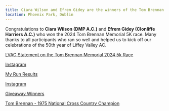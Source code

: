 ```yaml
---
title: Ciara Wilson and Efrem Gidey are the winners of the Tom Brennan 5k New Year's Day Race
location: Phoenix Park, Dublin
---
```


Congratulations to <b>Ciara Wilson (DMP A.C.)</b> and <b>Efrem Gidey (Clonliffe Harriers A.C.)</b> who won the 2024 Tom Brennan Memorial 5K race. Many thanks to all participants who ran so well and helped us to kick off our celebrations of the 50th year of Liffey Valley AC.

<a href="/news/2024/01/04/tbm-2024-statement/" target="_blank" rel="noopener noreferrer">LVAC Statement on the Tom Brennan Memorial 2024 5k Race </a>

<a href="https://www.instagram.com/p/C1y3sErM18h/" target="_blank" rel="noopener noreferrer">Instagram</a>

<a href="https://www.myrunresults.com/events/tom_brennan_memorial_5k_2024/4933/details" target="_blank" rel="noopener noreferrer">My Run Results</a>

<a href="https://www.instagram.com/p/C1y3sErM18h/" target="_blank" rel="noopener noreferrer">Instagram</a>

<a href="https://www.instagram.com/p/C1nSt40MC9h/" target="_blank" rel="noopener noreferrer">Giveaway Winners</a>

<a href="https://liffeyvalleyac.com/tom_brennan_proves_top/" target="_blank" rel="noopener noreferrer">Tom Brennan - 1975 National Cross Country Champion</a>

